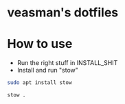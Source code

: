 # veasman's dotfiles

# How to use

- Run the right stuff in INSTALL_SHIT
- Install and run "stow"

```bash
sudo apt install stow

stow .
```
